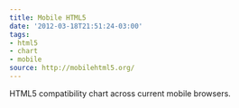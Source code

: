 ```yaml
---
title: Mobile HTML5
date: '2012-03-18T21:51:24-03:00'
tags:
- html5
- chart
- mobile
source: http://mobilehtml5.org/
---
```

HTML5 compatibility chart across current mobile browsers.
